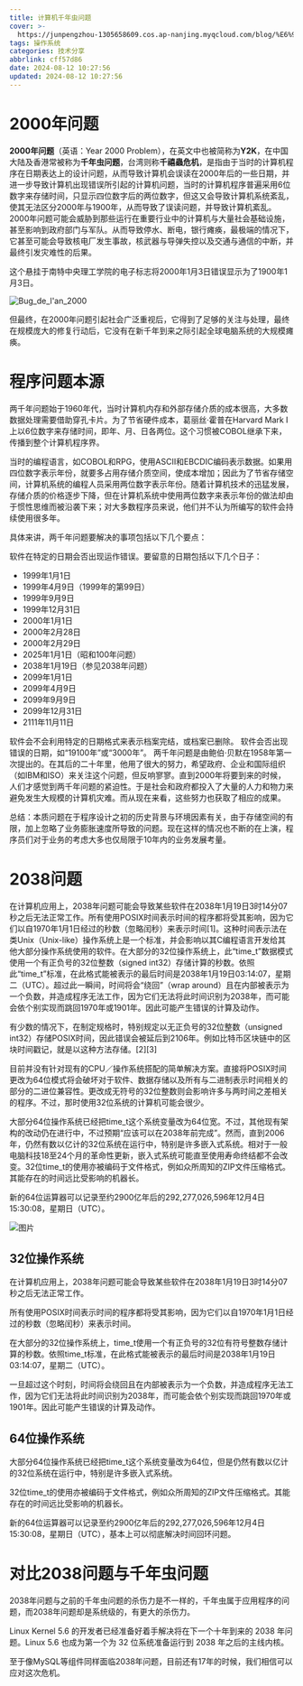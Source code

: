 ```yaml
---
title: 计算机千年虫问题
cover: >-
  https://junpengzhou-1305658609.cos.ap-nanjing.myqcloud.com/blog/%E6%97%8B%E6%B6%A1-cover.webp
tags: 操作系统
categories: 技术分享
abbrlink: cff57d86
date: 2024-08-12 10:27:56
updated: 2024-08-12 10:27:56
---
```


# 2000年问题

**2000年问题**（英语：Year 2000 Problem），在英文中也被简称为**Y2K**，在中国大陆及香港常被称为**千年虫问题**，台湾则称**千禧蟲危机**，是指由于当时的计算机程序在日期表达上的设计问题，从而导致计算机会误读在2000年后的一些日期，并进一步导致计算机出现错误所引起的计算机问题，当时的计算机程序普遍采用6位数字来存储时间，只显示四位数字后的两位数字，但这又会导致计算机系统紊乱，使其无法区分2000年与1900年，从而导致了误读问题，并导致计算机紊乱。2000年问题可能会威胁到那些运行在重要行业中的计算机与大量社会基础设施，甚至影响到政府部门与军队。从而导致停水、断电，银行瘫痪，最极端的情况下，它甚至可能会导致核电厂发生事故，核武器与导弹失控以及交通与通信的中断，并最终引发灾难性的后果。

这个悬挂于南特中央理工学院的电子标志将2000年1月3日错误显示为了1900年1月3日。

![Bug_de_l'an_2000](https://junpengzhou-1305658609.cos.ap-nanjing.myqcloud.com/blog/Bug_de_l'an_2000.jpg)

但最终，在2000年问题引起社会广泛重视后，它得到了足够的关注与处理，最终在规模庞大的修复行动后，它没有在新千年到来之际引起全球电脑系统的大规模瘫痪。



# 程序问题本源

两千年问题始于1960年代，当时计算机内存和外部存储介质的成本很高，大多数数据处理需要借助穿孔卡片。为了节省硬件成本，葛丽丝·霍普在Harvard Mark I上以6位数字来存储时间，即年、月、日各两位。这个习惯被COBOL继承下来，传播到整个计算机程序界。

当时的编程语言，如COBOL和RPG，使用ASCII和EBCDIC编码表示数据。如果用四位数字表示年份，就要多占用存储介质空间，使成本增加；因此为了节省存储空间，计算机系统的编程人员采用两位数字表示年份。随着计算机技术的迅猛发展，存储介质的价格逐步下降，但在计算机系统中使用两位数字来表示年份的做法却由于惯性思维而被沿袭下来；对大多数程序员来说，他们并不认为所编写的软件会持续使用很多年。

具体来讲，两千年问题要解决的事项包括以下几个要点：

软件在特定的日期会否出现运作错误。要留意的日期包括以下几个日子：

- 1999年1月1日
- 1999年4月9日（1999年的第99日）
- 1999年9月9日
- 1999年12月31日
- 2000年1月1日
- 2000年2月28日
- 2000年2月29日
- 2025年1月1日（昭和100年问题）
- 2038年1月19日（参见2038年问题）
- 2099年1月1日
- 2099年4月9日
- 2099年9月9日
- 2099年12月31日
- 2111年11月11日

软件会不会利用特定的日期格式来表示档案完结，或档案已删除。
软件会否出现错误的日期，如“19100年”或“3000年”。
两千年问题是由鲍伯·贝默在1958年第一次提出的。在其后的二十年里，他用了很大的努力，希望政府、企业和国际组织（如IBM和ISO）来关注这个问题，但反响寥寥。直到2000年将要到来的时候，人们才感觉到两千年问题的紧迫性。于是社会和政府都投入了大量的人力和物力来避免发生大规模的计算机灾难。而从现在来看，这些努力也获取了相应的成果。

总结：本质问题在于程序设计之初的历史背景与环境因素有关，由于存储空间的有限，加上忽略了业务膨胀速度所导致的问题。现在这样的情况也不断的在上演，程序员们对于业务的考虑大多也仅局限于10年内的业务发展考量。

# 2038问题

在计算机应用上，2038年问题可能会导致某些软件在2038年1月19日3时14分07秒之后无法正常工作。所有使用POSIX时间表示时间的程序都将受其影响，因为它们以自1970年1月1日经过的秒数（忽略闰秒）来表示时间[1]。这种时间表示法在类Unix（Unix-like）操作系统上是一个标准，并会影响以其C编程语言开发给其他大部分操作系统使用的软件。在大部分的32位操作系统上，此“time_t”数据模式使用一个有正负号的32位整数（signed int32）存储计算的秒数。依照此“time_t”标准，在此格式能被表示的最后时间是2038年1月19日03:14:07，星期二（UTC）。超过此一瞬间，时间将会“绕回”（wrap around）且在内部被表示为一个负数，并造成程序无法工作，因为它们无法将此时间识别为2038年，而可能会依个别实现而跳回1970年或1901年。因此可能产生错误的计算及动作。

有少数的情况下，在制定规格时，特别规定以无正负号的32位整数（unsigned int32）存储POSIX时间，因此错误会被延后到2106年。例如比特币区块链中的区块时间戳记，就是以这种方法存储。[2][3]

目前并没有针对现有的CPU／操作系统搭配的简单解决方案。直接将POSIX时间更改为64位模式将会破坏对于软件、数据存储以及所有与二进制表示时间相关的部分的二进位兼容性。更改成无符号的32位整数则会影响许多与两时间之差相关的程序。不过，那时使用32位系统的计算机可能会很少。

大部分64位操作系统已经把time_t这个系统变量改为64位宽。不过，其他现有架构的改动仍在进行中，不过预期“应该可以在2038年前完成”。然而，直到2006年，仍然有数以亿计的32位系统在运行中，特别是许多嵌入式系统。相对于一般电脑科技18至24个月的革命性更新，嵌入式系统可能直至使用寿命终结都不会改变。32位time_t的使用亦被编码于文件格式，例如众所周知的ZIP文件压缩格式。其能存在的时间远比受影响的机器长。

新的64位运算器可以记录至约2900亿年后的292,277,026,596年12月4日15:30:08，星期日（UTC）。

![图片](https://junpengzhou-1305658609.cos.ap-nanjing.myqcloud.com/blog/640)



## 32位操作系统

在计算机应用上，2038年问题可能会导致某些软件在2038年1月19日3时14分07秒之后无法正常工作。

所有使用POSIX时间表示时间的程序都将受其影响，因为它们以自1970年1月1日经过的秒数（忽略闰秒）来表示时间。

在大部分的32位操作系统上，time_t使用一个有正负号的32位有符号整数存储计算的秒数。依照time_t标准，在此格式能被表示的最后时间是2038年1月19日03:14:07，星期二（UTC）。

一旦超过这个时刻，时间将会绕回且在内部被表示为一个负数，并造成程序无法工作，因为它们无法将此时间识别为2038年，而可能会依个别实现而跳回1970年或1901年。因此可能产生错误的计算及动作。

## 64位操作系统

大部分64位操作系统已经把time_t这个系统变量改为64位，但是仍然有数以亿计的32位系统在运行中，特别是许多嵌入式系统。

32位time_t的使用亦被编码于文件格式，例如众所周知的ZIP文件压缩格式。其能存在的时间远比受影响的机器长。

新的64位运算器可以记录至约2900亿年后的292,277,026,596年12月4日15:30:08，星期日（UTC），基本上可以彻底解决时间回环问题。

# 对比2038问题与千年虫问题

2038年问题与之前的千年虫问题的杀伤力是不一样的，千年虫属于应用程序的问题，而2038年问题却是系统级的，有更大的杀伤力。

Linux Kernel 5.6 的开发者已经准备好着手解决将在下一个十年到来的 2038 年问题。Linux 5.6 也成为第一个为 32 位系统准备运行到 2038 年之后的主线内核。

至于像MySQL等组件同样面临2038年问题，目前还有17年的时候，我们相信可以应对这次危机。